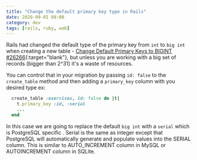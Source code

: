 ```yaml
---
title: "Change the default primary key type in Rails"
date: 2020-09-01 08:00
category: dev
tags: [rails, ruby, web]
---
```


Rails had changed the default type of the primary key from `int` to `big int` when creating a new table - [Change Default Primary Keys to BIGINT #26266](https://github.com/rails/rails/pull/26266){:target="blank"}, but unless you are working with a big set of records (bigger than 2^31) it's a waste of resources.

You can control that in your migration by passing `id: false` to the `create_table` method and then adding a `primary_key` column with you desired type ex:

```ruby
  create_table :exercises, id: false do |t|
    t.primary_key :id, :serial
    ...
  end
```

In this case we are going to replace the default `big int` with a `serial` which is PostgreSQL specific . Serial is the same as integer except that PostgreSQL will automatically generate and populate values into the SERIAL column. This is similar to AUTO_INCREMENT column in MySQL or AUTOINCREMENT column in SQLite.

